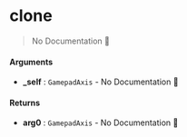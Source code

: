 # clone

> No Documentation 🚧

#### Arguments

- **\_self** : `GamepadAxis` \- No Documentation 🚧

#### Returns

- **arg0** : `GamepadAxis` \- No Documentation 🚧